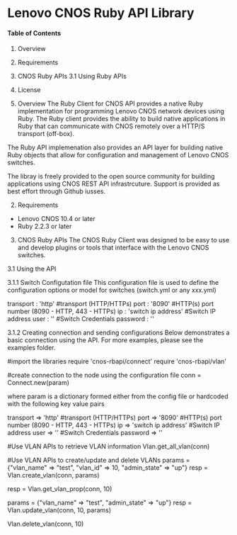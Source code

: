 # Lenovo CNOS Ruby API Library

#### Table of Contents
1. Overview
2. Requirements
3. CNOS Ruby APIs
   3.1 Using Ruby APIs
4. License

1. Overview
The Ruby Client for CNOS API provides a native Ruby implementation for programming
Lenovo CNOS network devices using Ruby.  The Ruby client provides the ability to
build native applications in Ruby that can communicate with CNOS remotely over 
a HTTP/S transport (off-box).

The Ruby API implemenation also provides an API layer for building native Ruby
objects that allow for configuration and management of Lenovo CNOS switches. 

The libray is freely provided to the open source community for building applications 
using CNOS REST API infrastrcuture. Support is provided as best effort through
Github iusses.

2. Requirements
* Lenovo CNOS 10.4 or later
* Ruby 2.2.3 or later

3. CNOS Ruby APIs
The CNOS Ruby Client was designed to be easy to use and develop plugins or tools
that interface with the Lenovo CNOS switches.

3.1 Using the API

3.1.1 Switch Configutation file
This configuration file is used to define the configuration options or model for 
switches (switch.yml or any xxx.yml)

transport : 'http' #transport (HTTP/HTTPs)
port : '8090' #HTTP(s) port number (8090 - HTTP, 443 - HTTPs)
ip : 'switch ip address' #Switch IP address
user : '<username>' #Switch Credentials
password : '<password>' 

3.1.2 Creating connection and sending configurations
Below demonstrates a basic connection using the API. 
For more examples, please see the examples folder.

#import the libraries
require 'cnos-rbapi/connect'
require 'cnos-rbapi/vlan'

#create connection to the node using the configuration file
conn = Connect.new(param)

where param is a dictionary formed either from the config file or hardcoded 
with the following key value pairs 

transport => 'http' #transport (HTTP/HTTPs)
port => '8090' #HTTP(s) port number (8090 - HTTP, 443 - HTTPs)
ip => 'switch ip address' #Switch IP address
user => '<username>' #Switch Credentials
password => '<password>'
 
#Use VLAN APIs to retrieve VLAN information
Vlan.get_all_vlan(conn)

#Use VLAN APIs to create/update and delete VLANs
params = {"vlan_name" => "test", "vlan_id" => 10, "admin_state" => "up"}
resp = Vlan.create_vlan(conn, params)

resp = Vlan.get_vlan_prop(conn, 10)

params = {"vlan_name" => "test", "admin_state" => "up"}
resp = Vlan.update_vlan(conn, 10, params)

Vlan.delete_vlan(conn, 10)
